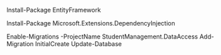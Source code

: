 ﻿Install-Package EntityFramework

Install-Package Microsoft.Extensions.DependencyInjection


Enable-Migrations -ProjectName StudentManagement.DataAccess
Add-Migration InitialCreate
Update-Database
